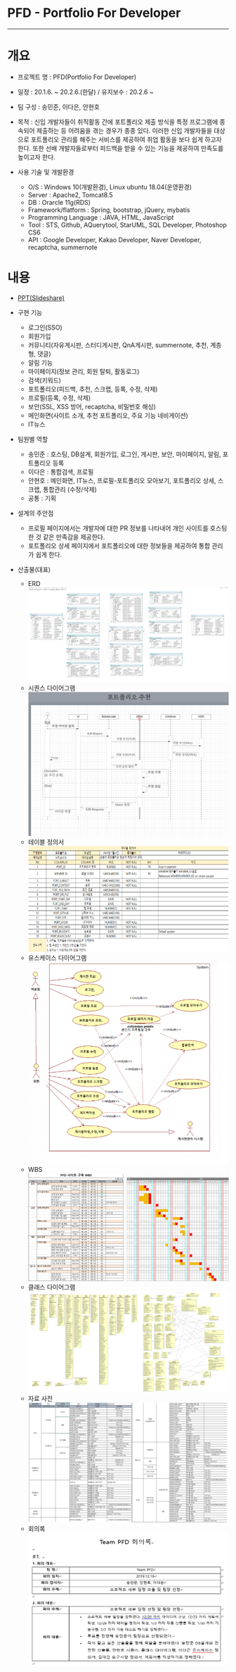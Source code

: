 # PFD - Portfolio For Developer
-----


# 개요
* 프로젝트 명 : PFD(Portfolio For Developer)

* 일정 : 20.1.6. ~ 20.2.6.(한달) / 유지보수 : 20.2.6 ~

* 팀 구성 : 송민준, 이다은, 안현호

* 목적 : 신입 개발자들이 취직활동 간에 포트폴리오 제출 방식을 특정 프로그램에 종속되어 제출하는 등
           어려움을 겪는 경우가 종종 있다. 이러한 신입 개발자들을 대상으로 포트폴리오 관리를 해주는
           서비스를 제공하여 취업 활동을 보다 쉽게 하고자 한다. 또한 선배 개발자들로부터 피드백을 받을
           수 있는 기능을 제공하여 만족도를 높이고자 한다.
           
* 사용 기술 및 개발환경
   - O/S : Windows 10(개발환경), Linux ubuntu 18.04(운영환경)
   - Server : Apache2, Tomcat8.5
   - DB : Orarcle 11g(RDS)
   - Framework/flatform : Spring, bootstrap, jQuery, mybatis
   - Programming Language : JAVA, HTML, JavaScript
   - Tool : STS, Github, AQuerytool, StarUML, SQL Developer, Photoshop CS6
   - API : Google Developer, Kakao Developer, Naver Developer, recaptcha, summernote
   
# 내용
* [PPT(Slideshare)](https://www.slideshare.net/mjSong9/pfd-227063816)

* 구현 기능
   - 로그인(SSO)
   - 회원가입
   - 커뮤니티(자유게시판, 스터디게시판, QnA게시판, summernote, 추천, 계층형, 댓글)
   - 알림 기능
   - 마이페이지(정보 관리, 회원 탈퇴, 활동로그)
   - 검색(키워드)
   - 포트폴리오(피드백, 추천, 스크랩, 등록, 수정, 삭제)
   - 프로필(등록, 수정, 삭제)
   - 보안(SSL, XSS 방어, recaptcha, 비밀번호 해싱)
   - 메인화면(사이트 소개, 추천 포트폴리오, 주요 기능 네비게이션)
   - IT뉴스
   
* 팀원별 역할
   - 송민준 : 호스팅, DB설계, 회원가입, 로그인, 게시판, 보안, 마이페이지, 알림, 포트폴리오 등록
   - 이다은 : 통합검색, 프로필
   - 안현호 : 메인화면, IT뉴스, 프로필-포트폴리오 모아보기, 포트폴리오 상세, 스크랩, 통합관리 (수정/삭제)
   - 공통 : 기획
   
* 설계의 주안점
   - 프로필 페이지에서는 개발자에 대한 PR 정보를 나타내어 개인 사이트를 호스팅한 것 같은 만족감을 제공한다.
   - 포트폴리오 상세 페이지에서 포트폴리오에 대한 정보들을 제공하여 통합 관리가 쉽게 한다. 
      
* 산출물(대표)
   - ERD
     ![erd](./src/main/webapp/resources/Image/result/erd.png)
   - 시퀀스 다이어그램
     ![seq](./src/main/webapp/resources/Image/result/seq.png)
   - 테이블 정의서
     ![db defi](./src/main/webapp/resources/Image/result/db_defi.png)
   - 유스케이스 다이어그램
     ![usecase](./src/main/webapp/resources/Image/result/usecase.png)
   - WBS
     ![wbs](./src/main/webapp/resources/Image/result/wbs.png)
   - 클래스 다이어그램
     ![class dia](./src/main/webapp/resources/Image/result/class_dia.png)
   - 자료 사전
     ![data dic](./src/main/webapp/resources/Image/result/data_dic.png)
   - 회의록
     ![semi](./src/main/webapp/resources/Image/result/semi.png)
